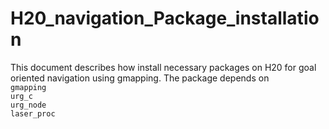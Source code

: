 # H20_navigation_Package_installation
This document describes how install necessary packages on H20 for goal oriented navigation using gmapping. 
The package depends on \
`gmapping`\
`urg_c`\
`urg_node`\
`laser_proc`


